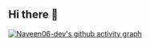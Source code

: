 ## Hi there 👋

<!--
**Naveen06-dev/Naveen06-dev** is a ✨ _special_ ✨ repository because its `README.md` (this file) appears on your GitHub profile.

Here are some ideas to get you started:

- 🔭 I’m currently working on ...
- 🌱 I’m currently learning ...
- 👯 I’m looking to collaborate on ...
- 🤔 I’m looking for help with ...
- 💬 Ask me about ...
- 📫 How to reach me: ...
- 😄 Pronouns: ...
- ⚡ Fun fact: ...
-->
[![Naveen06-dev's github activity graph](https://github-readme-activity-graph.vercel.app/graph?username=Naveen06-dev&bg_color=0f0f0f&color=4900f5&line=3bf906&point=ffffff&area=true&hide_border=true)](https://github.com/ashutosh00710/github-readme-activity-graph)
